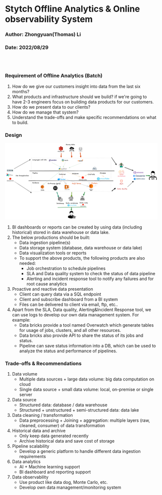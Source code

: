 # Stytch Offline Analytics & Online observability System

### Author: Zhongyuan(Thomas) Li
### Date: 2022/08/29
<br><br/>

### Requirement of Offline Analytics (Batch)
1. How do we give our customers insight into data from the last six months?
2. What products and infrastructure should we build? if we're going to have 2-3 engineers focus on building data products for our customers.
3. How do we present data to our clients?
4. How do we manage that system?
5. Understand the trade-offs and make specific recommendations on what to build.


### Design

![Screenshot](OfflineAnalytics.png)

1. BI dashboards or reports can be created by using data (including historical) stored in data warehouse or data lake.
2. The below productions should be built:
   - Data ingestion pipeline(s)
   - Data storage system (database, data warehouse or data lake)
   - Data visualization tools or reports
   - To support the above products, the following products are also needed:
     - Job orchestration to schedule pipelines
     - SLA and Data quality system to check the status of data pipeline
     - Alerting and incident response tool to notify any failures and for root cause analytics
3. Proactive and reactive data presentation
   - Client can query data via a SQL endpoint
   - Client and subscribe dashboard from a BI system
   - Files can be delivered to client via email, ftp, etc..
4. Apart from the SLA, Data quality, Alerting&Incident Response tool, we can use logs to develop our own data management system. For example:
   - Data bricks provide a tool named Overwatch which generate tables for usage of jobs, clusters, and all other resources.
   - Data bricks also provide API to share the status of its jobs and status.
   - Pipeline can save status information into a DB, which can be used to analyze the status and performance of pipelines.

### Trade-offs & Recommendations 
1. Data volume
    - Multiple data sources + large data volume: big data computation on cloud
    - Single data source + small data volume: local, on-premise or single server
2. Data source
   - Structured data: database / data warehouse
   - Structured + unstructured + semi-structured data: data lake
3. Data cleaning / transformation
   - Data preprocessing + Joining + aggregation: multiple layers (raw, cleaned, consumer) of data transformation
4. Historical data and archive
   - Only keep data generated recently
   - Archive historical data and save cost of storage
5. Pipeline scalability
   - Develop a generic platform to handle different data ingestion requirements
6. Data analytics 
    - AI + Machine learning support
    - BI dashboard and reporting support
7. Data observability
   - Use product like data dog, Monte Carlo, etc.
   - Develop own data management/monitoring system